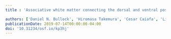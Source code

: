 ```yaml
---
title : 'Associative white matter connecting the dorsal and ventral posterior human cortex'

authors: ['Daniel N. Bullock', 'Hiromasa Takemura', 'Cesar Caiafa', 'Lindsey Kitchell', 'Brent McPherson', 'Bradley Caron', 'Franco Pestilli']
publicationDate: 2019-07-14T00:00:00-04:00
doi: '10.31234/osf.io/kp3hj'
---
```

